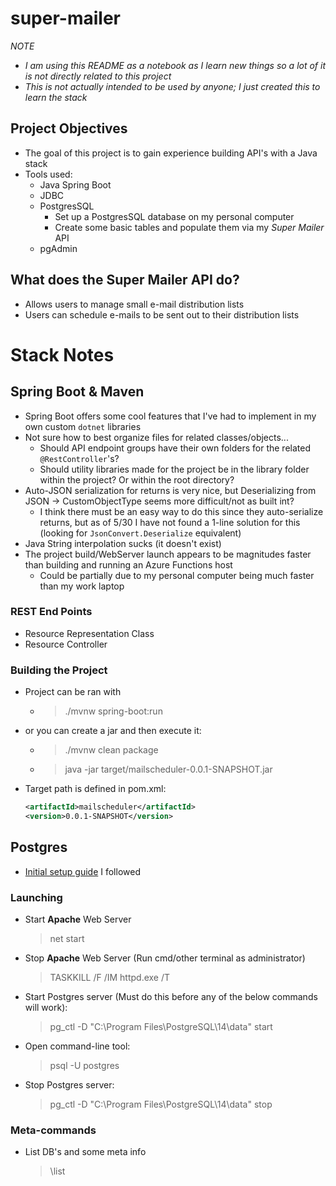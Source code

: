 # super-mailer
*NOTE*
- *I am using this README as a notebook as I learn new things so a lot of it is not directly related to this project*
- *This is not actually intended to be used by anyone; I just created this to learn the stack*

## Project Objectives
- The goal of this project is to gain experience building API's with a Java stack
- Tools used:
    - Java Spring Boot
    - JDBC
    - PostgresSQL
        - Set up a PostgresSQL database on my personal computer
        - Create some basic tables and populate them via my *Super Mailer* API
    - pgAdmin
    

## What does the Super Mailer API do?
- Allows users to manage small e-mail distribution lists
- Users can schedule e-mails to be sent out to their distribution lists

# Stack Notes

## Spring Boot & Maven
- Spring Boot offers some cool features that I've had to implement in my own custom `dotnet` libraries
- Not sure how to best organize files for related classes/objects... 
    - Should API endpoint groups have their own folders for the related `@RestController`'s?
    - Should utility libraries made for the project be in the library folder within the project? Or within the root directory?
- Auto-JSON serialization for returns is very nice, but Deserializing from JSON -> CustomObjectType seems more difficult/not as built int?
    - I think there must be an easy way to do this since they auto-serialize returns, but as of 5/30 I have not found a 1-line solution for this (looking for `JsonConvert.Deserialize` equivalent)
- Java String interpolation sucks (it doesn't exist)
- The project build/WebServer launch appears to be magnitudes faster than building and running an Azure Functions host 
    - Could be partially due to my personal computer being much faster than my work laptop

### REST End Points
- Resource Representation Class
- Resource Controller

### Building the Project
- Project can be ran with
    - > ./mvnw spring-boot:run
- or you can create a jar and then execute it:
    - > ./mvnw clean package
    - > java -jar target/mailscheduler-0.0.1-SNAPSHOT.jar

- Target path is defined in pom.xml: 
    ```xml
    <artifactId>mailscheduler</artifactId>
    <version>0.0.1-SNAPSHOT</version>
    ```

## Postgres
- [Initial setup guide](https://www.microfocus.com/documentation/idol/IDOL_12_0/MediaServer/Guides/html/English/Content/Getting_Started/Configure/_TRN_Set_up_PostgreSQL.htm) I followed

### Launching
- Start **Apache** Web Server
    > net start
    
- Stop **Apache** Web Server (Run cmd/other terminal as administrator)
    > TASKKILL /F /IM httpd.exe /T

- Start Postgres server (Must do this before any of the below commands will work):
    > pg_ctl -D "C:\Program Files\PostgreSQL\14\data" start

- Open command-line tool:
    > psql -U postgres

- Stop Postgres server:
    > pg_ctl -D "C:\Program Files\PostgreSQL\14\data" stop

### Meta-commands
- List DB's and some meta info
    > \list